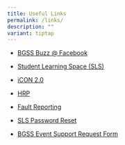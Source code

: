 ```yaml
---
title: Useful Links
permalink: /links/
description: ""
variant: tiptap
---
```

<ul>
<li>
<p><a href="https://www.facebook.com/BGSS-Buzz-169809583046396/" rel="noopener noreferrer nofollow" target="_blank">BGSS Buzz @ Facebook</a>
</p>
</li>
<li>
<p><a href="https://vle.learning.moe.edu.sg/login" rel="noopener noreferrer nofollow" target="_blank">Student Learning Space (SLS)</a>
</p>
</li>
<li>
<p><a href="https://workspace.google.com/dashboard" rel="noopener noreferrer nofollow" target="_blank">iCON 2.0</a>
</p>
</li>
<li>
<p><a href="https://www.hrp.gov.sg/hrp/#/" rel="noopener noreferrer nofollow" target="_blank">HRP</a>
</p>
</li>
<li>
<p><a href="https://docs.google.com/forms/d/e/1FAIpQLSeDFLWdR15zzQxTaEWskqzjbDEt7PkuAEIQLlxvsaiiBhqsBA/viewform" rel="noopener noreferrer nofollow" target="_blank">Fault Reporting</a>
</p>
</li>
<li>
<p><a href="https://bedokgreensec.moe.edu.sg/wp-content/uploads/2020/04/BGSS-SLS-Password-Reset-mar2020.pdf" rel="noopener noreferrer nofollow" target="_blank">SLS Password Reset</a>
</p>
</li>
<li>
<p><a href="https://docs.google.com/forms/d/e/1FAIpQLSc328888esmUnK5qLhkeIDhvf7SfjL8HWj6wHKjfTWk6tV8_A/viewform" rel="noopener noreferrer nofollow" target="_blank">BGSS Event Support Request Form</a>
</p>
</li>
</ul>
<p></p>